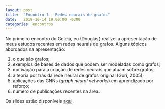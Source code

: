 ```yaml
---
layout: post
title:  "Encontro 1 - Redes neurais de grafos"
date:   2019-10-14 19:00:00 -0300
categories: encontros
---
```

No primeiro encontro do Geleia, eu (Douglas) realizei a apresentação de meus estudos recentes em redes neurais de grafos. Alguns tópicos abordados na apresentação:

1. o que são grafos;
2. exemplos de bases de dados que podem ser modeladas como grafos;
3. motivação para a criação de redes neurais que atuam sobre grafos;
4. a teoria por trás da rede neural de grafos original (Gori, 2005);
5. aplicações das GNNs (_graph neural networks_) em aprendizado por reforço;
6. número de publicações recentes na área.

Os slides estão disponíveis [aqui](/downloads/2019-10-14-encontro-1.pdf).